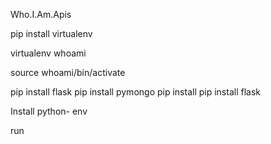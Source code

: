 Who.I.Am.Apis


pip install virtualenv

virtualenv whoami

source whoami/bin/activate

pip install flask
pip install pymongo
pip install pip install flask

Install python- env

run
